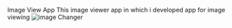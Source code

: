 Image View App
This image viewer app in which i developed app for image viewing
![image Changer](https://github.com/user-attachments/assets/9fc5e589-e827-44ff-9bf8-4100fbe69576)

